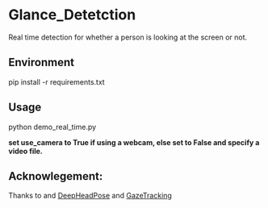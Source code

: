 # Glance_Detetction
Real time detection for whether a person is looking at the screen or not.

## Environment
pip install -r requirements.txt

## Usage
python demo_real_time.py

**set use_camera to True if using a webcam, else set to False and specify a video file.**

## Acknowlegement:
Thanks to and [DeepHeadPose](https://github.com/DriverDistraction/DeepHeadPose) and [GazeTracking](https://github.com/antoinelame/GazeTracking)
